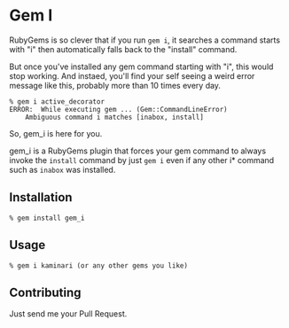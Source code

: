 # Gem I

RubyGems is so clever that if you run `gem i`, it searches a command starts with "i" then automatically falls back to the "install" command.

But once you've installed any gem command starting with "i", this would stop working.
And instaed, you'll find your self seeing a weird error message like this, probably more than 10 times every day.

    % gem i active_decorator
    ERROR:  While executing gem ... (Gem::CommandLineError)
        Ambiguous command i matches [inabox, install]

So, gem\_i is here for you.

gem\_i is a RubyGems plugin that forces your gem command to always invoke the `install` command by just `gem i` even if any other i\* command such as `inabox` was installed.

## Installation

    % gem install gem_i

## Usage

    % gem i kaminari (or any other gems you like)

## Contributing

Just send me your Pull Request.
